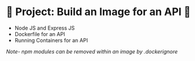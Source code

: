 # 🌟 Project: Build an Image for an API 🌟
*  Node JS and Express JS
*  Dockerfile for an API
*  Running Containers for an API

_Note- npm modules can be removed within an image by .dockerignore_

